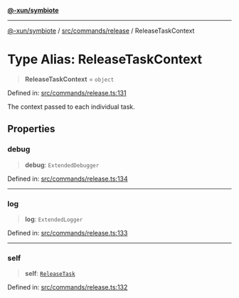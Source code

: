 [**@-xun/symbiote**](../../../../README.md)

***

[@-xun/symbiote](../../../../README.md) / [src/commands/release](../README.md) / ReleaseTaskContext

# Type Alias: ReleaseTaskContext

> **ReleaseTaskContext** = `object`

Defined in: [src/commands/release.ts:131](https://github.com/Xunnamius/symbiote/blob/450f56aebb4b9ee6be666259169f3898916253ca/src/commands/release.ts#L131)

The context passed to each individual task.

## Properties

### debug

> **debug**: `ExtendedDebugger`

Defined in: [src/commands/release.ts:134](https://github.com/Xunnamius/symbiote/blob/450f56aebb4b9ee6be666259169f3898916253ca/src/commands/release.ts#L134)

***

### log

> **log**: `ExtendedLogger`

Defined in: [src/commands/release.ts:133](https://github.com/Xunnamius/symbiote/blob/450f56aebb4b9ee6be666259169f3898916253ca/src/commands/release.ts#L133)

***

### self

> **self**: [`ReleaseTask`](ReleaseTask.md)

Defined in: [src/commands/release.ts:132](https://github.com/Xunnamius/symbiote/blob/450f56aebb4b9ee6be666259169f3898916253ca/src/commands/release.ts#L132)
